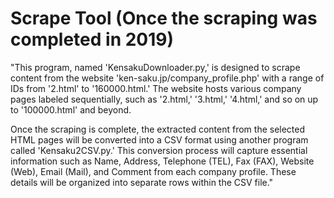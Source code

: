 # Scrape Tool (Once the scraping was completed in 2019)

"This program, named 'KensakuDownloader.py,' is designed to scrape content
from the website 'ken-saku.jp/company_profile.php' with a range of IDs 
from '2.html' to '160000.html.' The website hosts various company pages labeled sequentially,
such as '2.html,' '3.html,' '4.html,' and so on up to '100000.html' and beyond.

Once the scraping is complete, the extracted content from the selected HTML 
pages will be converted into a CSV format using another program called 'Kensaku2CSV.py.' 
This conversion process will capture essential information such as Name, Address,
Telephone (TEL), Fax (FAX), Website (Web), Email (Mail), and Comment from each company profile.
These details will be organized into separate rows within the CSV file."





